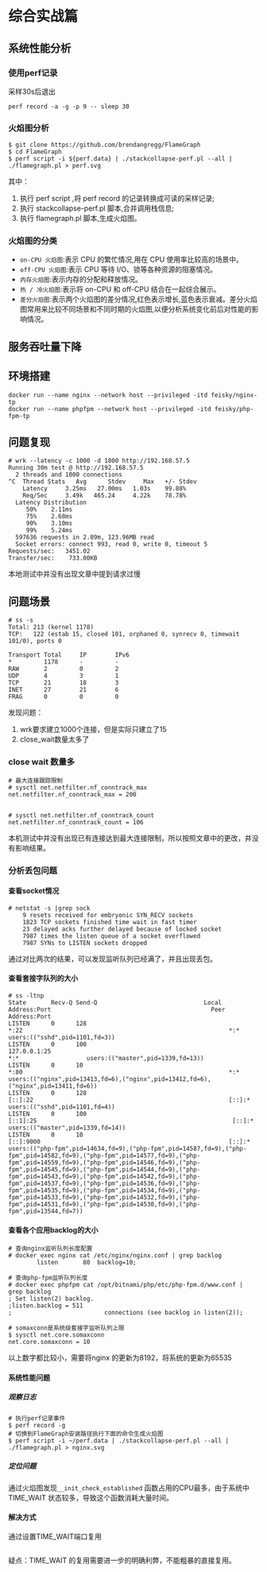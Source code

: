 # 综合实战篇

## 系统性能分析

### 使用perf记录

采样30s后退出

```
perf record -a -g -p 9 -- sleep 30
```

### 火焰图分析

```
$ git clone https://github.com/brendangregg/FlameGraph 
$ cd FlameGraph
$ perf script -i ${perf.data} | ./stackcollapse-perf.pl --all |  ./flamegraph.pl > perf.svg
```

其中：

1. 执行 perf script ,将 perf record 的记录转换成可读的采样记录; 
2. 执行 stackcollapse-perf.pl 脚本,合并调用栈信息; 
3. 执行 flamegraph.pl 脚本,生成火焰图。

### 火焰图的分类

* `on-CPU 火焰图`:表示 CPU 的繁忙情况,用在 CPU 使用率比较高的场景中。
* `off-CPU 火焰图`:表示 CPU 等待 I/O、锁等各种资源的阻塞情况。
* `内存火焰图`:表示内存的分配和释放情况。
* `热 / 冷火焰图`:表示将 on-CPU 和 off-CPU 结合在一起综合展示。
* `差分火焰图`:表示两个火焰图的差分情况,红色表示增长,蓝色表示衰减。差分火焰图常用来比较不同场景和不同时期的火焰图,以便分析系统变化前后对性能的影响情况。

## 服务吞吐量下降

## 环境搭建

```
docker run --name nginx --network host --privileged -itd feisky/nginx-tp
docker run --name phpfpm --network host --privileged -itd feisky/php-fpm-tp
```

## 问题复现

```
# wrk --latency -c 1000 -d 1800 http://192.168.57.5
Running 30m test @ http://192.168.57.5
  2 threads and 1000 connections
^C  Thread Stats   Avg      Stdev     Max   +/- Stdev
    Latency     3.25ms   27.00ms   1.03s    99.88%
    Req/Sec     3.49k   465.24     4.22k    78.78%
  Latency Distribution
     50%    2.11ms
     75%    2.68ms
     90%    3.10ms
     99%    5.24ms
  597636 requests in 2.89m, 123.96MB read
  Socket errors: connect 993, read 0, write 0, timeout 5
Requests/sec:   3451.02
Transfer/sec:    733.00KB
```

本地测试中并没有出现文章中提到请求过慢

## 问题场景

```
# ss -s
Total: 213 (kernel 1178)
TCP:   122 (estab 15, closed 101, orphaned 0, synrecv 0, timewait 101/0), ports 0

Transport Total     IP        IPv6
*         1178      -         -
RAW       2         0         2
UDP       4         3         1
TCP       21        18        3
INET      27        21        6
FRAG      0         0         0
```

发现问题：

1. wrk要求建立1000个连接，但是实际只建立了15
2. close_wait数量太多了

### close wait 数量多


```
# 最大连接跟踪限制
# sysctl net.netfilter.nf_conntrack_max
net.netfilter.nf_conntrack_max = 200


# sysctl net.netfilter.nf_conntrack_count
net.netfilter.nf_conntrack_count = 106
```

本机测试中并没有出现已有连接达到最大连接限制，所以按照文章中的更改，并没有影响结果。


### 分析丢包问题

#### 查看socket情况

```
# netstat -s |grep sock
    9 resets received for embryonic SYN_RECV sockets
    1823 TCP sockets finished time wait in fast timer
    23 delayed acks further delayed because of locked socket
    7987 times the listen queue of a socket overflowed
    7987 SYNs to LISTEN sockets dropped
```

通过对比两次的结果，可以发现监听队列已经满了，并且出现丢包。

#### 查看套接字队列的大小

```
# ss -ltnp
State       Recv-Q Send-Q                              Local Address:Port                                             Peer Address:Port
LISTEN      0      128                                             *:22                                                          *:*                   users:(("sshd",pid=1101,fd=3))
LISTEN      0      100                                     127.0.0.1:25                                                          *:*                   users:(("master",pid=1339,fd=13))
LISTEN      0      10                                              *:80                                                          *:*                   users:(("nginx",pid=13413,fd=6),("nginx",pid=13412,fd=6),("nginx",pid=13411,fd=6))
LISTEN      0      128                                          [::]:22                                                       [::]:*                   users:(("sshd",pid=1101,fd=4))
LISTEN      0      100                                         [::1]:25                                                       [::]:*                   users:(("master",pid=1339,fd=14))
LISTEN      0      10                                           [::]:9000                                                     [::]:*                   users:(("php-fpm",pid=14634,fd=9),("php-fpm",pid=14587,fd=9),("php-fpm",pid=14582,fd=9),("php-fpm",pid=14577,fd=9),("php-fpm",pid=14559,fd=9),("php-fpm",pid=14546,fd=9),("php-fpm",pid=14545,fd=9),("php-fpm",pid=14544,fd=9),("php-fpm",pid=14543,fd=9),("php-fpm",pid=14542,fd=9),("php-fpm",pid=14537,fd=9),("php-fpm",pid=14536,fd=9),("php-fpm",pid=14535,fd=9),("php-fpm",pid=14534,fd=9),("php-fpm",pid=14533,fd=9),("php-fpm",pid=14532,fd=9),("php-fpm",pid=14531,fd=9),("php-fpm",pid=14530,fd=9),("php-fpm",pid=13544,fd=7))
```

#### 查看各个应用backlog的大小

```
# 查询nginx监听队列长度配置
# docker exec nginx cat /etc/nginx/nginx.conf | grep backlog
        listen       80  backlog=10;

# 查询php-fpm监听队列长度
# docker exec phpfpm cat /opt/bitnami/php/etc/php-fpm.d/www.conf | grep backlog
; Set listen(2) backlog.
;listen.backlog = 511
;                          connections (see backlog in listen(2));

# somaxconn是系统级套接字监听队列上限
$ sysctl net.core.somaxconn
net.core.somaxconn = 10
```

以上数字都比较小，需要将nginx 的更新为8192，将系统的更新为65535

#### 系统性能问题

##### 观察日志

```
# 执行perf记录事件
$ perf record -g
# 切换到FlameGraph安装路径执行下面的命令生成火焰图
$ perf script -i ~/perf.data | ./stackcollapse-perf.pl --all | ./flamegraph.pl > nginx.svg
```

#####  定位问题

通过火焰图发现`__init_check_established` 函数占用的CPU最多，由于系统中TIME_WAIT 状态较多，导致这个函数消耗大量时间。

#### 解决方式

通过设置TIME_WAIT端口复用

```
```

疑点：TIME_WAIT 的复用需要进一步的明确利弊，不能粗暴的直接复用。


























